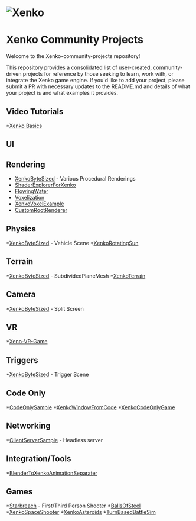 
![Xenko](https://xenko.com/images/external/xenko-logo-side.png)
=======

# Xenko Community Projects

Welcome to the Xenko-community-projects repository!

This repository provides a consolidated list of user-created, community-driven projects for reference by those seeking to learn, work with, or integrate the Xenko game engine. If you'd like to add your project, please submit a PR with necessary updates to the README.md and details of what your project is and what examples it provides.

## Video Tutorials
*[Xenko Basics](https://www.youtube.com/watch?v=JO9XusgPi8w&list=PLM8hj-JyVnYr-usNqX5aeXG0IwTY9FVge)

## UI

## Rendering
* [XenkoByteSized](https://github.com/profan/XenkoByteSized) - Various Procedural Renderings
* [ShaderExplorerForXenko](https://github.com/SvenEV/Shader-Explorer-For-Xenko)
* [FlowingWater](https://github.com/TomGroner/XenkoFlowingWater)
* [Voxelization](https://github.com/WhyPenguins/XenkoVoxelGI)
* [XenkoVoxelExample](https://github.com/jason-wilmans/XenkoVoxelExample)
* [CustomRootRenderer](https://github.com/tebjan/Xenko.CustomRootRenderFeature)

## Physics
*[XenkoByteSized](https://github.com/profan/XenkoByteSized) - Vehicle Scene
*[XenkoRotatingSun](https://github.com/SuavePirate/Xenko.RotatingSun)

## Terrain
*[XenkoByteSized](https://github.com/profan/XenkoByteSized) - SubdividedPlaneMesh
*[XenkoTerrain](https://github.com/TomGroner/XenkoTerrain)

## Camera
*[XenkoByteSized](https://github.com/profan/XenkoByteSized) - Split Screen

## VR
*[Xeno-VR-Game](https://github.com/fdrobidoux/Xenko-VR-Game)

## Triggers
*[XenkoByteSized](https://github.com/profan/XenkoByteSized) - Trigger Scene

## Code Only
*[CodeOnlySample](https://github.com/xen2/Xenko.CodeOnlySample)
*[XenkoWindowFromCode](https://github.com/microdee/xenko-window-from-code)
*[XenkoCodeOnlyGame](https://github.com/tebjan/Xenko.CustomRootRenderFeature)

## Networking
*[ClientServerSample](https://github.com/xen2/Xenko.ClientServerSample) - Headless server

## Integration/Tools
*[BlenderToXenkoAnimationSeparater](https://github.com/GutterLab/BlenderToXenkoAnimationSeparator)

## Games
*[Starbreach](https://github.com/xenko3d/Starbreach) - First/Third Person Shooter
*[BallsOfSteel](https://github.com/Kryptos-FR/BallsOfSteel)
*[XenkoSpaceShooter](https://github.com/jayrulez/XenkoSpaceShooter)
*[XenkoAsteroids](https://github.com/LanceJZ/Xenko_Asteroids)
*[TurnBasedBattleSim](https://github.com/jayrulez/TurnBasedBattleSim)


